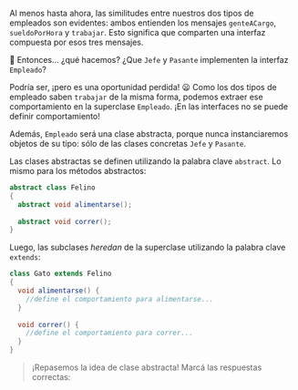 Al menos hasta ahora, las similitudes entre nuestros dos tipos de empleados son evidentes: ambos entienden los mensajes `genteACargo`, `sueldoPorHora` y `trabajar`. Esto significa que comparten una interfaz compuesta por esos tres mensajes.

:thought_balloon: Entonces... ¿qué hacemos? ¿Que `Jefe` y `Pasante` implementen la interfaz `Empleado`?

Podría ser, ¡pero es una oportunidad perdida! :frowning: Como los dos tipos de empleado saben `trabajar` de la misma forma, podemos extraer ese comportamiento en la superclase `Empleado`. ¡En las interfaces no se puede definir comportamiento!

Además, `Empleado` será una clase abstracta, porque nunca instanciaremos objetos de su tipo: sólo de las clases concretas `Jefe` y `Pasante`.

Las clases abstractas se definen utilizando la palabra clave `abstract`. Lo mismo para los métodos abstractos:

```java
abstract class Felino
{
  abstract void alimentarse();
  
  abstract void correr();
}
```

Luego, las subclases *heredan* de la superclase utilizando la palabra clave `extends`:

```java
class Gato extends Felino
{
  void alimentarse() {
    //define el comportamiento para alimentarse...
  }
  
  void correr() {
    //define el comportamiento para correr...
  }
}
```

> ¡Repasemos la idea de clase abstracta! Marcá las respuestas correctas: